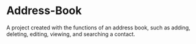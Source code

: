 # Address-Book
A project created with the functions of an address book, such as adding, deleting, editing, viewing, and searching a contact.
